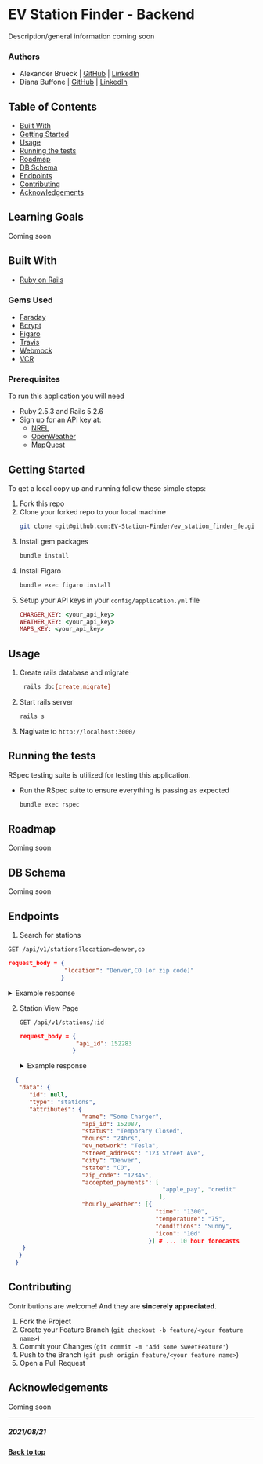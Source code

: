 # EV Station Finder - Backend
Description/general information coming soon

### Authors
- Alexander Brueck | [GitHub](https://github.com/brueck1988) | [LinkedIn](https://www.linkedin.com/in/brueck1988/)
- Diana Buffone | [GitHub](https://github.com/Diana20920) |
  [LinkedIn](https://www.linkedin.com/in/dianabuffone/)

## Table of Contents
  - [Built With](#built-with)
  - [Getting Started](#getting-started)
  - [Usage](#usage)
  - [Running the tests](#running-the-tests)
  - [Roadmap](#roadmap)
  - [DB Schema](#db-schema)
  - [Endpoints](#endpoints)
  - [Contributing](#contributing)
  - [Acknowledgements](#acknowledgements)

## Learning Goals
Coming soon

## Built With

* [Ruby on Rails](https://rubyonrails.org)

### Gems Used
- [Faraday](https://github.com/lostisland/faraday)
- [Bcrypt](https://github.com/bcrypt-ruby/bcrypt-ruby)
- [Figaro](https://github.com/laserlemon/figaro)
- [Travis](https://github.com/travis-ci/travis.rb)
- [Webmock](https://github.com/bblimke/webmock)
- [VCR](https://github.com/vcr/vcr)


<!-- ## Service Oriented Architecture Diagram -->
### Prerequisites

To run this application you will need
* Ruby 2.5.3 and Rails 5.2.6
* Sign up for an API key at:
  - [NREL](https://developer.nrel.gov/signup/)  
  - [OpenWeather](https://home.openweathermap.org/users/sign_up)
  - [MapQuest](https://developer.mapquest.com/user/register)

## Getting Started

To get a local copy up and running follow these simple steps:
1. Fork this repo
2. Clone your forked repo to your local machine
   ```sh
   git clone <git@github.com:EV-Station-Finder/ev_station_finder_fe.git>
   ```
3. Install gem packages
   ```sh
   bundle install
   ```
4. Install Figaro
   ```sh
   bundle exec figaro install
   ```
6. Setup your API keys in your `config/application.yml` file
   ```ruby
   CHARGER_KEY: <your_api_key>
   WEATHER_KEY: <your_api_key>
   MAPS_KEY: <your_api_key>
   ```

## Usage
   1. Create rails database and migrate
       ```sh
        rails db:{create,migrate}
       ```
   2. Start rails server
       ```sh
       rails s
       ```
   3. Nagivate to `http://localhost:3000/`

## Running the tests
RSpec testing suite is utilized for testing this application.
- Run the RSpec suite to ensure everything is passing as expected
  ```sh
  bundle exec rspec
  ```

## Roadmap
 Coming soon

 <!-- See the [open issues]() for a list of proposed features (and known issues). -->

## DB Schema
Coming soon

## Endpoints
1. Search for stations

  `GET /api/v1/stations?location=denver,co`

  ```json
  request_body = {
                  "location": "Denver,CO (or zip code)"
                 }
  ```

  <details>
  <summary>Example response </summary>

  ```json
    {
      "data": {
          "id": null,
          "type": "stations",
          "attributes":[{
                          "name": "Denver Supercharger",
                          "api_id": 152087,
                          "distance": 1.7,
                          "status": "Open",
                          "hours": "9-5, M-F",
                          "ev_network": "Tesla",
                          "street_address": "1456 Smith Road",
                          "city": "Denver",
                          "state": "CO",
                          "zip_code": "80289"
                        },
                        {
                          "name": "Golden Supercharger",
                          "api_id": 252687,
                          "distance": 8.7,
                          "status": "Open",
                          "hours": "9-5, M-F",
                          "ev_network": "Tesla",
                          "street_address": "1456 Smith Road",
                          "city": "Golden",
                          "state": "CO",
                          "zip_code": "80401"
                        },
                        ....up to 20 results
                      ]
              }
    }
  ```
  </details>


2. Station View Page

    `GET /api/v1/stations/:id`
    ```json
    request_body = {
                    "api_id": 152283
                   }
    ```

    <details>
    <summary>Example response </summary>

  ```json
    { 
     "data": {
        "id": null,
        "type": "stations", 
        "attributes": {
                       "name": "Some Charger", 
                       "api_id": 152087,
                       "status": "Temporary Closed",
                       "hours": "24hrs",
                       "ev_network": "Tesla",
                       "street_address": "123 Street Ave",
                       "city": "Denver",
                       "state": "CO",
                       "zip_code": "12345",
                       "accepted_payments": [
                                              "apple_pay", "credit"
                                             ],
                       "hourly_weather": [{
                                            "time": "1300",
                                            "temperature": "75",
                                            "conditions": "Sunny",
                                            "icon": "10d"
                                          }] # ... 10 hour forecasts
      }
     }
    }
  ```
  </details>

## Contributing

   Contributions are welcome! And they are **sincerely appreciated**.

   1. Fork the Project
   2. Create your Feature Branch (`git checkout -b feature/<your feature name>`)
   3. Commit your Changes (`git commit -m 'Add some SweetFeature'`)
   4. Push to the Branch (`git push origin feature/<your feature name>`)
   5. Open a Pull Request

## Acknowledgements
Coming soon

**************************************************************************
##### 2021/08/21
**[Back to top](#table-of-contents)**
